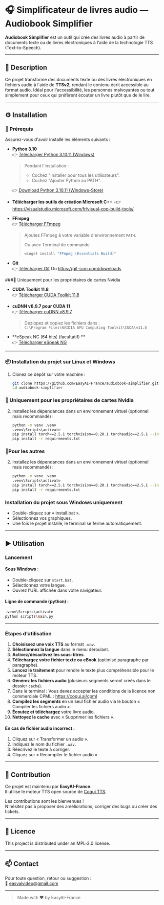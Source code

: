 # 🎧 Simplificateur de livres audio — Audiobook Simplifier

**Audiobook Simplifier** est un outil qui crée des livres audio à partir de documents texte ou de livres électroniques à l'aide de la technologie TTS (Text-to-Speech).

---

## 📘 Description

Ce projet transforme des documents texte ou des livres électroniques en fichiers audio à l'aide de **TTSv2**, rendant le contenu écrit accessible au format audio. Idéal pour l'accessibilité, les personnes malvoyantes ou tout simplement pour ceux qui préfèrent écouter un livre plutôt que de le lire.

---

## ⚙️ Installation

### 🔧 Prérequis

Assurez-vous d'avoir installé les éléments suivants :

- **Python 3.10**  
  👉 [Télécharger Python 3.10.11 (Windows)](https://www.python.org/ftp/python/3.10.11/python-3.10.11-amd64.exe)
  
  > Pendant l'installation :
  > - Cochez "Installer pour tous les utilisateurs".
  > - Cochez "Ajouter Python au PATH".
  
  👉 [Download Python 3.10.11 (Windows-Store)](https://apps.microsoft.com/detail/9PJPW5LDXLZ5?hl=neutral&gl=FR&ocid=pdpshare)
  
- **Télécharger les outils de création Microsoft C++**
-👉 https://visualstudio.microsoft.com/fr/visual-cpp-build-tools/


- **FFmpeg**  
  👉 [Télécharger FFmpeg](https://www.ffmpeg.org/download.html)  
  > Ajoutez FFmpeg à votre variable d'environnement `PATH`.
  >
  > Ou avec Terminal de commande
  >   ```bash
  >   winget install "FFmpeg (Essentials Build)"
  >  ```

- **Git**  
  👉 [Télécharger Git](https://git-scm.com/downloads/win) Ou https://git-scm.com/downloads




###🔧 Uniquement pour les propriétaires de cartes Nvidia

- **CUDA Toolkit 11.8**  
  👉 [Télécharger  CUDA Toolkit 11.8](https://developer.nvidia.com/cuda-11-8-0-download-archive)  

- **cuDNN v8.9.7 pour CUDA 11**  
  👉 [Télécharger cuDNN v8.9.7](https://developer.nvidia.com/rdp/cudnn-archive)  
  > Dézippez et copiez les fichiers dans :  
  > `C:\Program Files\NVIDIA GPU Computing Toolkit\CUDA\v11.8`

- **eSpeak NG (64 bits) (facultatif) **  
  👉 [Télécharger eSpeak NG](https://github.com/espeak-ng/espeak-ng/releases)
---

### 📦 Installation du projet sur Linux et Windows

1. Clonez ce dépôt sur votre machine :
   ```bash
   git clone https://github.com/EasyAI-France/audiobook-simplifier.git
   cd audiobook-simplifier
   ```
### 🔧 Uniquement pour les propriétaires de cartes Nvidia
2. Installez les dépendances dans un environnement virtuel (optionnel mais recommandé) :
   ```bash
   python -m venv .venv
   .venv\Scripts\activate
   pip install torch==2.5.1 torchvision==0.20.1 torchaudio==2.5.1 --index-url https://download.pytorch.org/whl/cu118
   pip install -r requirements.txt
   ```
### 🔧Pour les autres
2. Installez les dépendances dans un environnement virtuel (optionnel mais recommandé) :
   ```bash
   python -m venv .venv
   .venv\Scripts\activate
   pip install torch==2.5.1 torchvision==0.20.1 torchaudio==2.5.1 --index-url https://download.pytorch.org/whl/cpu
   pip install -r requirements.txt
   ```
### Installation du projet sous Windows uniquement
- Double-cliquez sur « install.bat ».
- Sélectionnez vos graphiques.
- Une fois le projet installé, le terminal se ferme automatiquement.  
---

## ▶️ Utilisation

### Lancement

#### Sous Windows :

- Double-cliquez sur `start.bat`.
- Sélectionnez votre langue.
- Ouvrez l’URL affichée dans votre navigateur.

#### Ligne de commande (python) :

```bash
.venv\Scripts\activate
python scripts\main.py
```

---

### Étapes d’utilisation

1. **Choisissez une voix TTS** au format `.wav`.
2. **Sélectionnez la langue** dans le menu déroulant.
3. **Activez/désactivez les sous-titres**.
4. **Téléchargez votre fichier texte ou eBook** (optimisé paragraphe par paragraphe).
5. **Lancez le traitement** pour rendre le texte plus compréhensible pour le moteur TTS.
6. **Générez les fichiers audio** (plusieurs segments seront créés dans le dossier `cache`).
7. Dans le terminal :
    Vous devez accepter les conditions de la licence non commerciale CPML : https://coqui.ai/cpml
8. **Compilez les segments** en un seul fichier audio via le bouton « Compiler les fichiers audio ».
9. **Écoutez et téléchargez** votre livre audio.
10. **Nettoyez le cache** avec « Supprimer les fichiers ».

#### En cas de fichier audio incorrect :

1. Cliquez sur « Transformer un audio ».
2. Indiquez le nom du fichier `.wav`.
3. Réécrivez le texte à corriger.
4. Cliquez sur « Recompiler le fichier audio ».

---

## 🤝 Contribution

Ce projet est maintenu par **EasyAI-France**.  
Il utilise le moteur TTS open source de [Coqui TTS](https://github.com/coqui-ai/TTS).

Les contributions sont les bienvenues !  
N’hésitez pas à proposer des améliorations, corriger des bugs ou créer des tickets.

---

## 📝 Licence

This project is distributed under an MPL-2.0 license.

---

## 📫 Contact

Pour toute question, retour ou suggestion :  
📧 [easyaivideo@gmail.com](mailto:easyaivideo@gmail.com)

---

> Made with ❤️ by EasyAI-France

